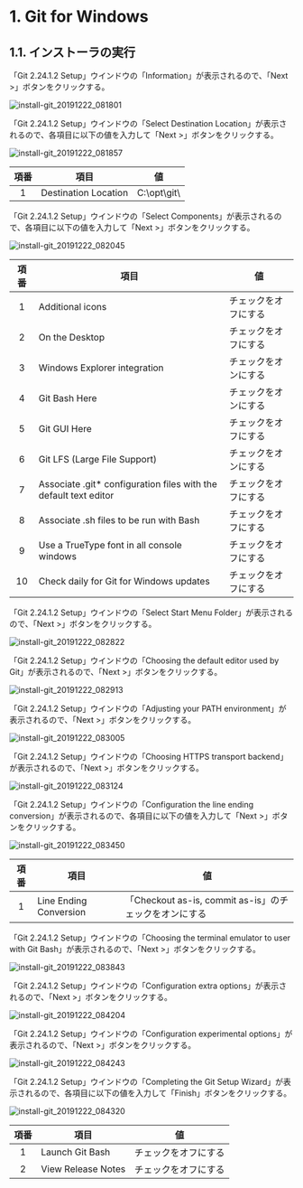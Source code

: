 # 1. Git for Windows

## 1.1. インストーラの実行

「Git 2.24.1.2 Setup」ウインドウの「Information」が表示されるので、「Next >」ボタンをクリックする。

![install-git_20191222_081801](img/install-git_20191222_081801.png)

「Git 2.24.1.2 Setup」ウインドウの「Select Destination Location」が表示されるので、各項目に以下の値を入力して「Next >」ボタンをクリックする。

![install-git_20191222_081857](img/install-git_20191222_081857.png)

| 項番 | 項目                 | 値           |
| :--: | -------------------- | ------------ |
|  1   | Destination Location | C:\opt\git\  |

「Git 2.24.1.2 Setup」ウインドウの「Select Components」が表示されるので、各項目に以下の値を入力して「Next >」ボタンをクリックする。

![install-git_20191222_082045](img/install-git_20191222_082045.png)

| 項番 | 項目                                                              | 値                   |
| :--: | ----------------------------------------------------------------- | -------------------- |
|  1   | Additional icons                                                  | チェックをオフにする |
|  2   | On the Desktop                                                    | チェックをオフにする |
|  3   | Windows Explorer integration                                      | チェックをオンにする |
|  4   | Git Bash Here                                                     | チェックをオンにする |
|  5   | Git GUI Here                                                      | チェックをオフにする |
|  6   | Git LFS (Large File Support)                                      | チェックをオンにする |
|  7   | Associate .git\* configuration files with the default text editor | チェックをオフにする |
|  8   | Associate .sh files to be run with Bash                           | チェックをオフにする |
|  9   | Use a TrueType font in all console windows                        | チェックをオフにする |
|  10  | Check daily for Git for Windows updates                           | チェックをオフにする |

「Git 2.24.1.2 Setup」ウインドウの「Select Start Menu Folder」が表示されるので、「Next >」ボタンをクリックする。

![install-git_20191222_082822](img/install-git_20191222_082822.png)

「Git 2.24.1.2 Setup」ウインドウの「Choosing the default editor used by Git」が表示されるので、「Next >」ボタンをクリックする。

![install-git_20191222_082913](img/install-git_20191222_082913.png)

「Git 2.24.1.2 Setup」ウインドウの「Adjusting your PATH environment」が表示されるので、「Next >」ボタンをクリックする。

![install-git_20191222_083005](img/install-git_20191222_083005.png)

「Git 2.24.1.2 Setup」ウインドウの「Choosing HTTPS transport backend」が表示されるので、「Next >」ボタンをクリックする。

![install-git_20191222_083124](img/install-git_20191222_083124.png)

「Git 2.24.1.2 Setup」ウインドウの「Configuration the line ending conversion」が表示されるので、各項目に以下の値を入力して「Next >」ボタンをクリックする。

![install-git_20191222_083450](img/install-git_20191222_083450.png)

| 項番 | 項目                   | 値                                                     |
| :--: | ---------------------- | ------------------------------------------------------ |
|  1   | Line Ending Conversion | 「Checkout as-is, commit as-is」のチェックをオンにする |

「Git 2.24.1.2 Setup」ウインドウの「Choosing the terminal emulator to user with Git Bash」が表示されるので、「Next >」ボタンをクリックする。

![install-git_20191222_083843](img/install-git_20191222_083843.png)

「Git 2.24.1.2 Setup」ウインドウの「Configuration extra options」が表示されるので、「Next >」ボタンをクリックする。

![install-git_20191222_084204](img/install-git_20191222_084204.png)

「Git 2.24.1.2 Setup」ウインドウの「Configuration experimental options」が表示されるので、「Next >」ボタンをクリックする。

![install-git_20191222_084243](img/install-git_20191222_084243.png)

「Git 2.24.1.2 Setup」ウインドウの「Completing the Git Setup Wizard」が表示されるので、各項目に以下の値を入力して「Finish」ボタンをクリックする。

![install-git_20191222_084320](img/install-git_20191222_084320.png)

| 項番 | 項目               | 値                   |
| :--: | ------------------ | -------------------- |
|  1   | Launch Git Bash    | チェックをオフにする |
|  2   | View Release Notes | チェックをオフにする |
